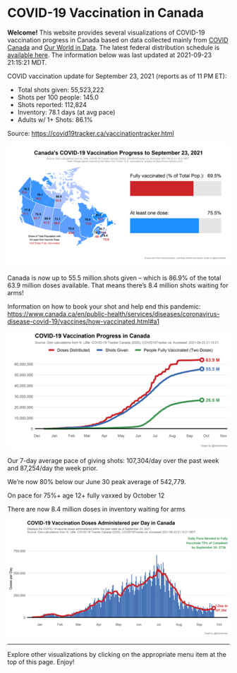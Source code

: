 COVID-19 Vaccination in Canada
==============================

**Welcome!** This website provides several visualizations of COVID-19
vaccination progress in Canada based on data collected mainly from
[COVID Canada](https://covid19tracker.ca/vaccinationtracker.html) and
[Our World in Data](https://ourworldindata.org/covid-vaccinations). The
latest federal distribution schedule is [available
here](https://www.canada.ca/en/public-health/services/diseases/2019-novel-coronavirus-infection/prevention-risks/covid-19-vaccine-treatment/vaccine-rollout.html).
The information below was last updated at 2021-09-23 21:15:21 MDT.

COVID vaccination update for September 23, 2021 (reports as of 11 PM
ET):

-   Total shots given: 55,523,222
-   Shots per 100 people: 145.0
-   Shots reported: 112,824
-   Inventory: 78.1 days (at avg pace)
-   Adults w/ 1+ Shots: 86.1%

Source:
<a href="https://covid19tracker.ca/vaccinationtracker.html" class="uri">https://covid19tracker.ca/vaccinationtracker.html</a>

![](Plots/plot_main.png)

Canada is now up to 55.5 million shots given – which is 86.9% of the
total 63.9 million doses available. That means there’s 8.4 million shots
waiting for arms!

Information on how to book your shot and help end this pandemic:
<a href="https://www.canada.ca/en/public-health/services/diseases/coronavirus-disease-covid-19/vaccines/how-vaccinated.html#a1" class="uri">https://www.canada.ca/en/public-health/services/diseases/coronavirus-disease-covid-19/vaccines/how-vaccinated.html#a1</a>

![](Plots/plot_total.png)

Our 7-day average pace of giving shots: 107,304/day over the past week
and 87,254/day the week prior.

We’re now 80% below our June 30 peak average of 542,779.

On pace for 75%+ age 12+ fully vaxxed by October 12

There are now 8.4 million doses in inventory waiting for arms

![](Plots/pace_national.png)

------------------------------------------------------------------------

Explore other visualizations by clicking on the appropriate menu item at
the top of this page. Enjoy!
